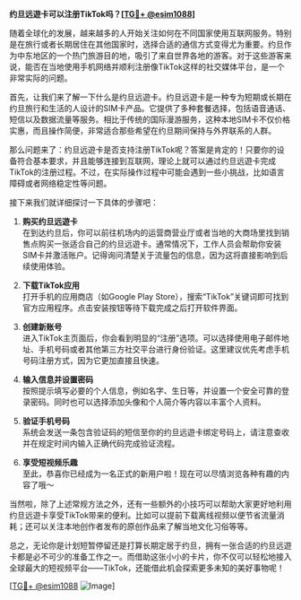 **约旦远遊卡可以注册TikTok吗？[[TG💪+ @esim1088](https://t.me/s/esim1088)]**

随着全球化的发展，越来越多的人开始关注如何在不同国家使用互联网服务。特别是在旅行或者长期居住在其他国家时，选择合适的通信方式变得尤为重要。约旦作为中东地区的一个热门旅游目的地，吸引了来自世界各地的游客。对于这些游客来说，能否在当地使用手机网络并顺利注册像TikTok这样的社交媒体平台，是一个非常实际的问题。

首先，让我们来了解一下什么是约旦远遊卡。约旦远遊卡是一种专为短期或长期在约旦旅行和生活的人设计的SIM卡产品。它提供了多种套餐选择，包括语音通话、短信以及数据流量等服务。相比于传统的国际漫游服务，这种本地SIM卡不仅价格实惠，而且操作简便，非常适合那些希望在约旦期间保持与外界联系的人群。

那么问题来了：约旦远遊卡是否支持注册TikTok呢？答案是肯定的！只要你的设备符合基本要求，并且能够连接到互联网，理论上就可以通过约旦远遊卡完成TikTok的注册过程。不过，在实际操作过程中可能会遇到一些小挑战，比如语言障碍或者网络稳定性等问题。

接下来我们就详细探讨一下具体的步骤吧：

1. **购买约旦远遊卡**  
   在到达约旦后，你可以前往机场内的运营商营业厅或者当地的大商场里找到销售点购买一张适合自己的约旦远遊卡。通常情况下，工作人员会帮助你安装SIM卡并激活账户。记得询问清楚关于流量包的信息，因为这将直接影响到后续使用体验。

2. **下载TikTok应用**  
   打开手机的应用商店（如Google Play Store），搜索“TikTok”关键词即可找到官方应用程序。点击安装按钮等待下载完成之后打开软件界面。

3. **创建新账号**  
   进入TikTok主页面后，你会看到明显的“注册”选项。可以选择使用电子邮件地址、手机号码或者其他第三方社交平台进行身份验证。这里建议优先考虑手机号码注册方式，因为它更加直接且快速。

4. **输入信息并设置密码**  
   按照提示填写必要的个人信息，例如名字、生日等，并设置一个安全可靠的登录密码。同时也可以选择添加头像和个人简介等内容以丰富个人资料。

5. **验证手机号码**  
   系统会发送一条包含验证码的短信至你的约旦远遊卡绑定号码上，请注意查收并在规定时间内输入正确代码完成验证流程。

6. **享受短视频乐趣**  
   至此，恭喜你已经成为一名正式的新用户啦！现在可以尽情浏览各种有趣的内容了哦～

当然啦，除了上述常规方法之外，还有一些额外的小技巧可以帮助大家更好地利用约旦远遊卡享受TikTok带来的便利。比如可以提前下载离线视频以便节省流量消耗；还可以关注本地创作者发布的原创作品来了解当地文化习俗等等。

总之，无论你是计划短暂停留还是打算长期定居于约旦，拥有一张合适的约旦远遊卡都是必不可少的准备工作之一。而借助这张小小的卡片，你不仅可以轻松地接入全球最大的短视频平台——TikTok，还能借此机会探索更多未知的美好事物呢！

[[TG💪+ @esim1088](https://t.me/s/esim1088) ![Image](https://i.postimg.cc/4NQfJmqS/Snipaste-2025-05-13-00-14-12.png)]